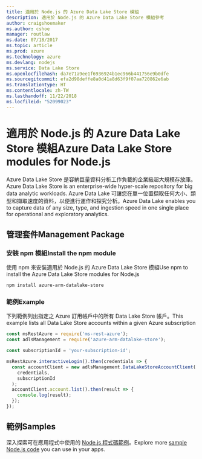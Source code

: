 ```yaml
---
title: 適用於 Node.js 的 Azure Data Lake Store 模組
description: 適用於 Node.js 的 Azure Data Lake Store 模組參考
author: craigshoemaker
ms.author: cshoe
manager: routlaw
ms.date: 07/18/2017
ms.topic: article
ms.prod: azure
ms.technology: azure
ms.devlang: nodejs
ms.service: Data Lake Store
ms.openlocfilehash: da7e71a9ee1f6936924b1ec966b441756e9b0dfe
ms.sourcegitcommit: efa2d98deffe8a0d41a8d63f9f07aa720862e6ab
ms.translationtype: HT
ms.contentlocale: zh-TW
ms.lasthandoff: 11/22/2018
ms.locfileid: "52099023"
---
```

# <a name="azure-data-lake-store-modules-for-nodejs"></a><span data-ttu-id="cee66-103">適用於 Node.js 的 Azure Data Lake Store 模組</span><span class="sxs-lookup"><span data-stu-id="cee66-103">Azure Data Lake Store modules for Node.js</span></span>

<span data-ttu-id="cee66-104">Azure Data Lake Store 是容納巨量資料分析工作負載的企業級超大規模存放庫。</span><span class="sxs-lookup"><span data-stu-id="cee66-104">Azure Data Lake Store is an enterprise-wide hyper-scale repository for big data analytic workloads.</span></span> <span data-ttu-id="cee66-105">Azure Data Lake 可讓您在單一位置擷取任何大小、類型和擷取速度的資料，以便進行運作和探究分析。</span><span class="sxs-lookup"><span data-stu-id="cee66-105">Azure Data Lake enables you to capture data of any size, type, and ingestion speed in one single place for operational and exploratory analytics.</span></span>

## <a name="management-package"></a><span data-ttu-id="cee66-106">管理套件</span><span class="sxs-lookup"><span data-stu-id="cee66-106">Management Package</span></span>

### <a name="install-the-npm-module"></a><span data-ttu-id="cee66-107">安裝 npm 模組</span><span class="sxs-lookup"><span data-stu-id="cee66-107">Install the npm module</span></span>

<span data-ttu-id="cee66-108">使用 npm 來安裝適用於 Node.js 的 Azure Data Lake Store 模組</span><span class="sxs-lookup"><span data-stu-id="cee66-108">Use npm to install the Azure Data Lake Store modules for Node.js</span></span>

```bash
npm install azure-arm-datalake-store
```

### <a name="example"></a><span data-ttu-id="cee66-109">範例</span><span class="sxs-lookup"><span data-stu-id="cee66-109">Example</span></span>

<span data-ttu-id="cee66-110">下列範例列出指定之 Azure 訂用帳戶中的所有 Data Lake Store 帳戶。</span><span class="sxs-lookup"><span data-stu-id="cee66-110">This example lists all Data Lake Store accounts within a given Azure subscription</span></span>

```javascript
const msRestAzure = require('ms-rest-azure');
const adlsManagement = require('azure-arm-datalake-store');

const subscriptionId = 'your-subscription-id';

msRestAzure.interactiveLogin().then(credentials => {
  const accountClient = new adlsManagement.DataLakeStoreAccountClient(
    credentials,
    subscriptionId
  );
  accountClient.account.list().then(result => {
    console.log(result);
  });
});
```

## <a name="samples"></a><span data-ttu-id="cee66-111">範例</span><span class="sxs-lookup"><span data-stu-id="cee66-111">Samples</span></span>

<span data-ttu-id="cee66-112">深入探索可在應用程式中使用的 [Node.js 程式碼範例](https://azure.microsoft.com/resources/samples/?platform=nodejs)。</span><span class="sxs-lookup"><span data-stu-id="cee66-112">Explore more [sample Node.js code](https://azure.microsoft.com/resources/samples/?platform=nodejs) you can use in your apps.</span></span>
